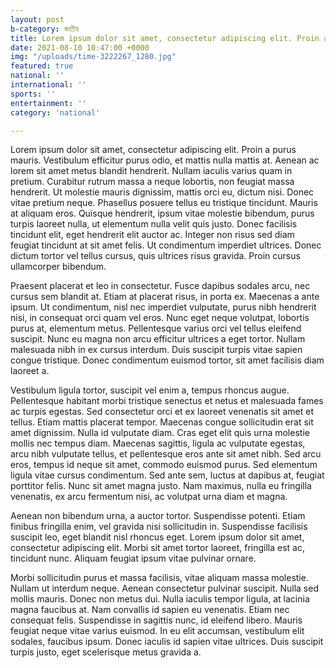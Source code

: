 ```yaml
---
layout: post
b-category: জাতীয়
title: Lorem ipsum dolor sit amet, consectetur adipiscing elit. Proin a purus mauri
date: 2021-08-10 10:47:00 +0000
img: "/uploads/time-3222267_1280.jpg"
featured: true
national: ''
international: ''
sports: ''
entertainment: ''
category: 'national'

---
```

Lorem ipsum dolor sit amet, consectetur adipiscing elit. Proin a purus mauris. Vestibulum efficitur purus odio, et mattis nulla mattis at. Aenean ac lorem sit amet metus blandit hendrerit. Nullam iaculis varius quam in pretium. Curabitur rutrum massa a neque lobortis, non feugiat massa hendrerit. Ut molestie mauris dignissim, mattis orci eu, dictum nisi. Donec vitae pretium neque. Phasellus posuere tellus eu tristique tincidunt. Mauris at aliquam eros. Quisque hendrerit, ipsum vitae molestie bibendum, purus turpis laoreet nulla, ut elementum nulla velit quis justo. Donec facilisis tincidunt elit, eget hendrerit elit auctor ac. Integer non risus sed diam feugiat tincidunt at sit amet felis. Ut condimentum imperdiet ultrices. Donec dictum tortor vel tellus cursus, quis ultrices risus gravida. Proin cursus ullamcorper bibendum.

Praesent placerat et leo in consectetur. Fusce dapibus sodales arcu, nec cursus sem blandit at. Etiam at placerat risus, in porta ex. Maecenas a ante ipsum. Ut condimentum, nisl nec imperdiet vulputate, purus nibh hendrerit nisi, in consequat orci quam vel eros. Nunc eget neque volutpat, lobortis purus at, elementum metus. Pellentesque varius orci vel tellus eleifend suscipit. Nunc eu magna non arcu efficitur ultrices a eget tortor. Nullam malesuada nibh in ex cursus interdum. Duis suscipit turpis vitae sapien congue tristique. Donec condimentum euismod tortor, sit amet facilisis diam laoreet a.

Vestibulum ligula tortor, suscipit vel enim a, tempus rhoncus augue. Pellentesque habitant morbi tristique senectus et netus et malesuada fames ac turpis egestas. Sed consectetur orci et ex laoreet venenatis sit amet et tellus. Etiam mattis placerat tempor. Maecenas congue sollicitudin erat sit amet dignissim. Nulla id vulputate diam. Cras eget elit quis urna molestie mollis nec tempus diam. Maecenas sagittis, ligula ac vulputate egestas, arcu nibh vulputate tellus, et pellentesque eros ante sit amet nibh. Sed arcu eros, tempus id neque sit amet, commodo euismod purus. Sed elementum ligula vitae cursus condimentum. Sed ante sem, luctus at dapibus at, feugiat porttitor felis. Nunc sit amet magna justo. Nam maximus, nulla eu fringilla venenatis, ex arcu fermentum nisi, ac volutpat urna diam et magna.

Aenean non bibendum urna, a auctor tortor. Suspendisse potenti. Etiam finibus fringilla enim, vel gravida nisi sollicitudin in. Suspendisse facilisis suscipit leo, eget blandit nisl rhoncus eget. Lorem ipsum dolor sit amet, consectetur adipiscing elit. Morbi sit amet tortor laoreet, fringilla est ac, tincidunt nunc. Aliquam feugiat ipsum vitae pulvinar ornare.

Morbi sollicitudin purus et massa facilisis, vitae aliquam massa molestie. Nullam ut interdum neque. Aenean consectetur pulvinar suscipit. Nulla sed mollis mauris. Donec non metus dui. Nulla iaculis tempor ligula, at lacinia magna faucibus at. Nam convallis id sapien eu venenatis. Etiam nec consequat felis. Suspendisse in sagittis nunc, id eleifend libero. Mauris feugiat neque vitae varius euismod. In eu elit accumsan, vestibulum elit sodales, faucibus ipsum. Donec iaculis id sapien vitae ultrices. Duis suscipit turpis justo, eget scelerisque metus gravida a.